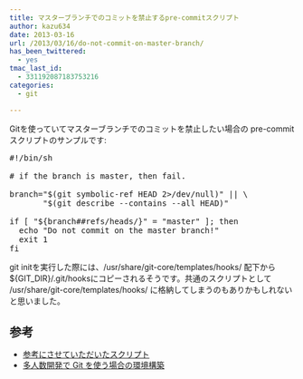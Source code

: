 ```yaml
---
title: マスターブランチでのコミットを禁止するpre-commitスクリプト
author: kazu634
date: 2013-03-16
url: /2013/03/16/do-not-commit-on-master-branch/
has_been_twittered:
  - yes
tmac_last_id:
  - 331192087183753216
categories:
  - git

---
```

Gitを使っていてマスターブランチでのコミットを禁止したい場合の pre-commit スクリプトのサンプルです:

<pre class="lang:default decode:true" title="${GIT_DIR}/.git/hooks/pre-commit">#!/bin/sh

# if the branch is master, then fail.

branch="$(git symbolic-ref HEAD 2&gt;/dev/null)" || \
       "$(git describe --contains --all HEAD)"

if [ "${branch##refs/heads/}" = "master" ]; then
  echo "Do not commit on the master branch!"
  exit 1
fi</pre>

git initを実行した際には、/usr/share/git-core/templates/hooks/ 配下から${GIT_DIR}/.git/hooksにコピーされるそうです。共通のスクリプトとして /usr/share/git-core/templates/hooks/ に格納してしまうのもありかもしれないと思いました。

## 参考

  * <a href="https://github.com/bleis-tift/Git-Hooks/blob/master/common.sh" onclick="__gaTracker('send', 'event', 'outbound-article', 'https://github.com/bleis-tift/Git-Hooks/blob/master/common.sh', '参考にさせていただいたスクリプト');" target="_blank"><span style="line-height: 15px;">参考にさせていただいたスクリプト</span></a>
  * <a href="http://labs.gree.jp/blog/2011/03/2885/" onclick="__gaTracker('send', 'event', 'outbound-article', 'http://labs.gree.jp/blog/2011/03/2885/', '多人数開発で Git を使う場合の環境構築');" target="_blank">多人数開発で Git を使う場合の環境構築</a>